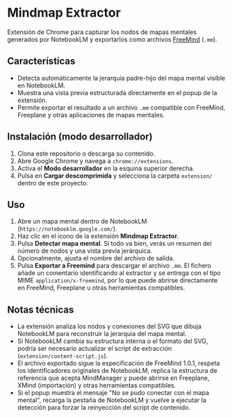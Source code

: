 # Mindmap Extractor

Extensión de Chrome para capturar los nodos de mapas mentales generados por NotebookLM y exportarlos como archivos [FreeMind](https://freemind.sourceforge.net/) (`.mm`).

## Características

- Detecta automáticamente la jerarquía padre-hijo del mapa mental visible en NotebookLM.
- Muestra una vista previa estructurada directamente en el popup de la extensión.
- Permite exportar el resultado a un archivo `.mm` compatible con FreeMind, Freeplane y otras aplicaciones de mapas mentales.

## Instalación (modo desarrollador)

1. Clona este repositorio o descarga su contenido.
2. Abre Google Chrome y navega a `chrome://extensions`.
3. Activa el **Modo desarrollador** en la esquina superior derecha.
4. Pulsa en **Cargar descomprimida** y selecciona la carpeta `extension/` dentro de este proyecto.

## Uso

1. Abre un mapa mental dentro de NotebookLM (`https://notebooklm.google.com/`).
2. Haz clic en el icono de la extensión **Mindmap Extractor**.
3. Pulsa **Detectar mapa mental**. Si todo va bien, verás un resumen del número de nodos y una vista previa jerárquica.
4. Opcionalmente, ajusta el nombre del archivo de salida.
5. Pulsa **Exportar a Freemind** para descargar el archivo `.mm`. El fichero añade un comentario identificando al extractor y se entrega con el tipo MIME `application/x-freemind`, por lo que puede abrirse directamente en FreeMind, Freeplane u otras herramientas compatibles.

## Notas técnicas

- La extensión analiza los nodos y conexiones del SVG que dibuja NotebookLM para reconstruir la jerarquía del mapa mental.
- Si NotebookLM cambia su estructura interna o el formato del SVG, podría ser necesario actualizar el script de extracción (`extension/content-script.js`).
- El archivo exportado sigue la especificación de FreeMind 1.0.1, respeta los identificadores originales de NotebookLM, replica la estructura de referencia que acepta MindManager y puede abrirse en Freeplane, XMind (importación) y otras herramientas compatibles.
- Si el popup muestra el mensaje "No se pudo conectar con el mapa mental", recarga la pestaña de NotebookLM y vuelve a ejecutar la detección para forzar la reinyección del script de contenido.
